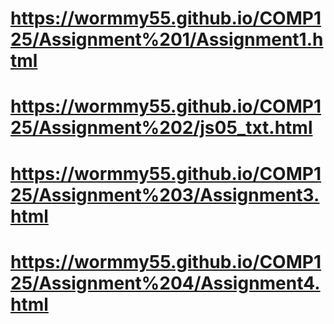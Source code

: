 # https://wormmy55.github.io/COMP125/Assignment%201/Assignment1.html
# https://wormmy55.github.io/COMP125/Assignment%202/js05_txt.html
# https://wormmy55.github.io/COMP125/Assignment%203/Assignment3.html
# https://wormmy55.github.io/COMP125/Assignment%204/Assignment4.html
